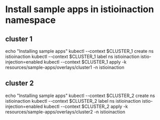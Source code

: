 # Install sample apps in istioinaction namespace

## cluster 1

echo "Installing sample apps" kubectl --context $CLUSTER\_1 create ns istioinaction kubectl --context $CLUSTER\_1 label ns istioinaction istio-injection=enabled kubectl --context $CLUSTER\_1 apply -k resources/sample-apps/overlays/cluster1 -n istioinaction

## cluster 2

echo "Installing sample apps" kubectl --context $CLUSTER\_2 create ns istioinaction kubectl --context $CLUSTER\_2 label ns istioinaction istio-injection=enabled kubectl --context $CLUSTER\_2 apply -k resources/sample-apps/overlays/cluster2 -n istioinaction

